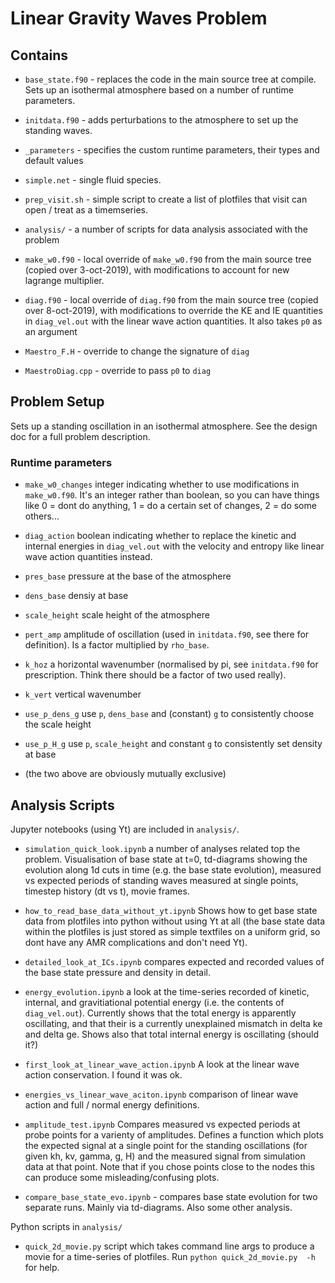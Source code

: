 # Linear Gravity Waves Problem

## Contains

  * `base_state.f90` - replaces the code in the main source tree at compile. Sets up an isothermal atmosphere based on a number of runtime parameters.

  * `initdata.f90` - adds perturbations to the atmosphere to set up the standing waves.

  * `_parameters` - specifies the custom runtime parameters, their types and default values

  * `simple.net` - single fluid species.

  * `prep_visit.sh` - simple script to create a list of plotfiles that visit can open / treat as a timemseries. 

  * `analysis/` - a number of scripts for data analysis associated with the problem

  * `make_w0.f90` - local override of `make_w0.f90` from the main source tree (copied over 3-oct-2019), with modifications to account for new lagrange multiplier.

  * `diag.f90` - local override of `diag.f90` from the main source tree (copied over 8-oct-2019), with modifications to override the KE and IE quantities in `diag_vel.out` with the linear wave action quantities. It also takes `p0` as an argument

  * `Maestro_F.H` - override to change the signature of `diag`

  * `MaestroDiag.cpp` - override to pass `p0` to `diag`

## Problem Setup

  Sets up a standing oscillation in an isothermal atmosphere. See the design doc for a full problem description.

### Runtime parameters

  * `make_w0_changes` integer indicating whether to use modifications in `make_w0.f90`. It's an integer rather than boolean, so you can have things like 0 = dont do anything, 1 = do a certain set of changes, 2 = do some others... 

  * `diag_action` boolean indicating whether to replace the kinetic and internal energies in `diag_vel.out` with the velocity and entropy like linear wave action quantities instead.

  * `pres_base` pressure at the base of the atmosphere
  * `dens_base` densiy at base
  * `scale_height` scale height of the atmosphere
  * `pert_amp` amplitude of oscillation (used in `initdata.f90`, see there for definition). Is a factor multiplied by `rho_base`.
  * `k_hoz` a horizontal wavenumber (normalised by pi, see `initdata.f90` for prescription. Think there should be a factor of two used really).
  * `k_vert` vertical wavenumber
  * `use_p_dens_g` use `p`, `dens_base` and (constant) `g` to consistently choose the scale height
  * `use_p_H_g` use `p`, `scale_height` and constant `g` to consistently set density at base
  * (the two above are obviously mutually exclusive)


## Analysis Scripts

Jupyter notebooks (using Yt) are included in `analysis/`.


* `simulation_quick_look.ipynb` a number of analyses related top the problem. Visualisation of base state at t=0, td-diagrams showing the evolution along 1d cuts in time (e.g. the base state evolution), measured vs expected periods of standing waves measured at single points, timestep history (dt vs t), movie frames. 

* `how_to_read_base_data_without_yt.ipynb` Shows how to get base state data from plotfiles into python without using Yt at all (the base state data within the plotfiles is just stored as simple textfiles on a uniform grid, so dont have any AMR complications and don't need Yt).

* `detailed_look_at_ICs.ipynb` compares expected and recorded values of the base state pressure and density in detail. 

* `energy_evolution.ipynb` a look at the time-series recorded of kinetic, internal, and gravitiational potential energy (i.e. the contents of `diag_vel.out`). Currently shows that the total energy is apparently oscillating, and that their is a currently unexplained mismatch in delta ke and delta ge. Shows also that total internal energy is oscillating (should it?)

* `first_look_at_linear_wave_action.ipynb` A look at the linear wave action conservation. I found it was ok.

* `energies_vs_linear_wave_aciton.ipynb` comparison of linear wave action and full / normal energy definitions.

* `amplitude_test.ipynb` Compares measured vs expected periods at probe points for a varienty of amplitudes. Defines a function which plots the expected signal at a single point for the standing oscillations (for given kh, kv, gamma, g, H) and the measured signal from simulation data at that point. Note that if you chose points close to the nodes this can produce some misleading/confusing plots.

* `compare_base_state_evo.ipynb` - compares base state evolution for two separate runs. Mainly via td-diagrams. Also some other analysis.

Python scripts in `analysis/`

* `quick_2d_movie.py` script which takes command line args to produce a movie for a time-series of plotfiles. Run  `python quick_2d_movie.py  -h` for help.
